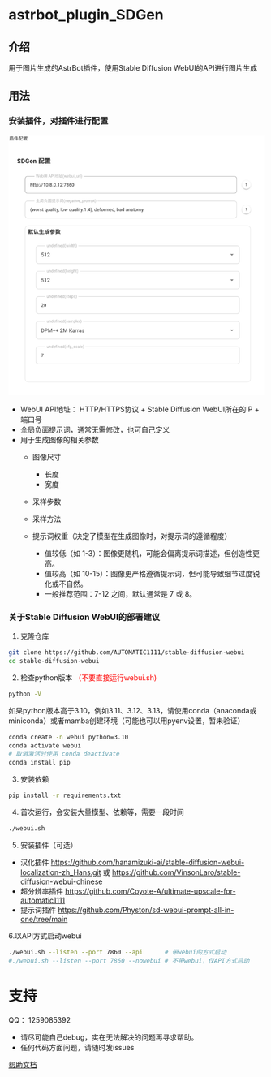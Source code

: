 # astrbot_plugin_SDGen

## 介绍
用于图片生成的AstrBot插件，使用Stable Diffusion WebUI的API进行图片生成

## 用法
### 安装插件，对插件进行配置
![img.png](screenshot/img.png)
- WebUI API地址： HTTP/HTTPS协议 + Stable Diffusion WebUI所在的IP + 端口号
- 全局负面提示词，通常无需修改，也可自己定义
- 用于生成图像的相关参数
  - 图像尺寸
    - 长度
    - 宽度
  - 采样步数
  - 采样方法
  - 提示词权重（决定了模型在生成图像时，对提示词的遵循程度）

    - 值较低（如 1-3）：图像更随机，可能会偏离提示词描述，但创造性更高。
    - 值较高（如 10-15）：图像更严格遵循提示词，但可能导致细节过度锐化或不自然。
    - 一般推荐范围：7-12 之间，默认通常是 7 或 8。
### 关于Stable Diffusion WebUI的部署建议
1. 克隆仓库
```bash
git clone https://github.com/AUTOMATIC1111/stable-diffusion-webui
cd stable-diffusion-webui
```

2. 检查python版本
<span style="color:red">（不要直接运行webui.sh)</span>

```bash
python -V
```
如果python版本高于3.10，例如3.11、3.12、3.13，请使用conda（anaconda或miniconda）或者mamba创建环境（可能也可以用pyenv设置，暂未验证）
```bash
conda create -n webui python=3.10
conda activate webui
# 取消激活时使用 conda deactivate
conda install pip
```
3. 安装依赖
```bash
pip install -r requirements.txt
```
4. 首次运行，会安装大量模型、依赖等，需要一段时间
```bash
./webui.sh
```
5. 安装插件（可选）
- 汉化插件 https://github.com/hanamizuki-ai/stable-diffusion-webui-localization-zh_Hans.git 或 https://github.com/VinsonLaro/stable-diffusion-webui-chinese
- 超分辨率插件 https://github.com/Coyote-A/ultimate-upscale-for-automatic1111
- 提示词插件 https://github.com/Physton/sd-webui-prompt-all-in-one/tree/main

6.以API方式启动webui
```bash
./webui.sh --listen --port 7860 --api      # 带webui的方式启动
#./webui.sh --listen --port 7860 --nowebui # 不带webui，仅API方式启动
```
# 支持
QQ： 1259085392
- 请尽可能自己debug，实在无法解决的问题再寻求帮助。
- 任何代码方面问题，请随时发issues

[帮助文档](https://astrbot.soulter.top/center/docs/%E5%BC%80%E5%8F%91/%E6%8F%92%E4%BB%B6%E5%BC%80%E5%8F%91/
)
